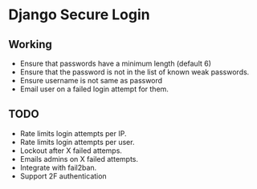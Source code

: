 Django Secure Login
=======================

Working
---------

* Ensure that passwords have a minimum length (default 6)
* Ensure that the password is not in the list of known weak passwords.
* Ensure username is not same as password
* Email user on a failed login attempt for them.

TODO
---------

* Rate limits login attempts per IP.
* Rate limits login attempts per user.
* Lockout after X failed attemps.
* Emails admins on X failed attempts.
* Integrate with fail2ban.
* Support 2F authentication
